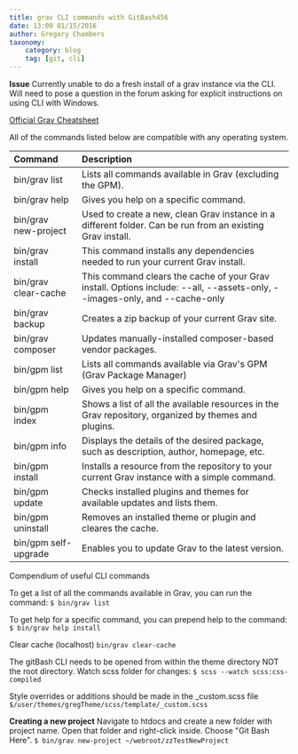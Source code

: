 ```yaml
---
title: grav CLI commands with GitBash456
date: 13:09 01/15/2016
author: Gregory Chambers
taxonomy:
    category: blog
    tag: [git, cli]
---
```


**Issue**
Currently unable to do a fresh install of a grav instance via the CLI. Will need to pose a question in the forum asking for explicit instructions on using CLI with Windows. 

[Official Grav Cheatsheet](http://learn.getgrav.org/advanced/grav-cli "Command line tutorial")

All of the commands listed below are compatible with any operating system.

| Command   | Description |
|:-----------|:----------
| bin/grav list| Lists all commands available in Grav (excluding the GPM). |
| bin/grav help <command> | Gives you help on a specific command. |
| bin/grav new-project <location> | Used to create a new, clean Grav instance in a different folder. Can be run from an existing Grav install. |
| bin/grav install | This command installs any dependencies needed to run your current Grav install. |
| bin/grav clear-cache | This command clears the cache of your Grav install. Options include: --all, --assets-only, --images-only, and --cache-only |
| bin/grav backup | Creates a zip backup of your current Grav site. |
| bin/grav composer | Updates manually-installed composer-based vendor packages. |
| bin/gpm list | Lists all commands available via Grav's GPM (Grav Package Manager) |
| bin/gpm help <command> | Gives you help on a specific command. |
| bin/gpm index | Shows a list of all the available resources in the Grav repository, organized by themes and plugins. |
| bin/gpm info | Displays the details of the desired package, such as description, author, homepage, etc. |
| bin/gpm install | Installs a resource from the repository to your current Grav instance with a simple command. |
| bin/gpm update | Checks installed plugins and themes for available updates and lists them. |
| bin/gpm uninstall | Removes an installed theme or plugin and cleares the cache. |
| bin/gpm self-upgrade | Enables you to update Grav to the latest version. |

Compendium of useful CLI commands

To get a list of all the commands available in Grav, you can run the command:
```$ bin/grav list```

To get help for a specific command, you can prepend help to the command:
```$ bin/grav help install```

Clear cache (localhost)
```bin/grav clear-cache```

The gitBash CLI needs to be opened from within the theme directory NOT the root directory.
Watch scss folder for changes: ```$ scss --watch scss:css-compiled```


Style overrides or additions should be made in the _custom.scss file
```$/user/themes/gregTheme/scss/template/_custom.scss```

**Creating a new project**
Navigate to htdocs and create a new folder with project name. Open that folder and right-click inside. Choose "Git Bash Here".
```$ bin/grav new-project ~/webroot/zzTestNewProject```
